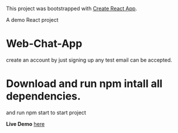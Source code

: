 This project was bootstrapped with [Create React App](https://github.com/facebook/create-react-app).

A demo React project

# Web-Chat-App 

create an account by just signing up any test email can be accepted.

# Download and run npm intall all dependencies.
and run npm start to start project

**Live Demo** [here](https://web-chat-e4216.web.app/)
